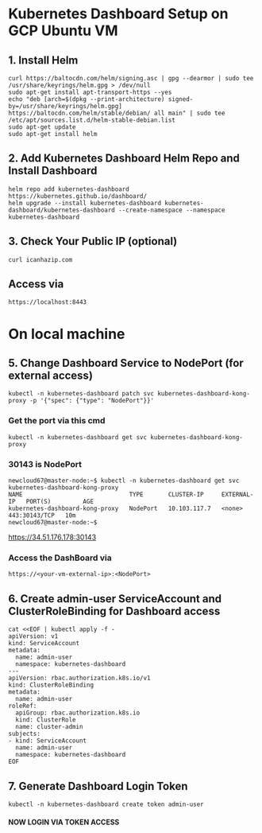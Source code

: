# Kubernetes Dashboard Setup on GCP Ubuntu VM

## 1. Install Helm

```
curl https://baltocdn.com/helm/signing.asc | gpg --dearmor | sudo tee /usr/share/keyrings/helm.gpg > /dev/null
sudo apt-get install apt-transport-https --yes
echo "deb [arch=$(dpkg --print-architecture) signed-by=/usr/share/keyrings/helm.gpg] https://baltocdn.com/helm/stable/debian/ all main" | sudo tee /etc/apt/sources.list.d/helm-stable-debian.list
sudo apt-get update
sudo apt-get install helm
```

## 2. Add Kubernetes Dashboard Helm Repo and Install Dashboard

```
helm repo add kubernetes-dashboard https://kubernetes.github.io/dashboard/
helm upgrade --install kubernetes-dashboard kubernetes-dashboard/kubernetes-dashboard --create-namespace --namespace kubernetes-dashboard
```

## 3. Check Your Public IP (optional)

```
curl icanhazip.com
```

## Access via 
```
https://localhost:8443
```

# On local machine 


## 5. Change Dashboard Service to NodePort (for external access)

```
kubectl -n kubernetes-dashboard patch svc kubernetes-dashboard-kong-proxy -p '{"spec": {"type": "NodePort"}}'

```

### Get the port via this cmd

```
kubectl -n kubernetes-dashboard get svc kubernetes-dashboard-kong-proxy
```

### 30143 is NodePort

```
newcloud67@master-node:~$ kubectl -n kubernetes-dashboard get svc kubernetes-dashboard-kong-proxy
NAME                              TYPE       CLUSTER-IP     EXTERNAL-IP   PORT(S)         AGE
kubernetes-dashboard-kong-proxy   NodePort   10.103.117.7   <none>        443:30143/TCP   10m
newcloud67@master-node:~$ 
```

https://34.51.176.178:30143
### Access the DashBoard via 

```
https://<your-vm-external-ip>:<NodePort>
```

## 6. Create admin-user ServiceAccount and ClusterRoleBinding for Dashboard access

```
cat <<EOF | kubectl apply -f -
apiVersion: v1
kind: ServiceAccount
metadata:
  name: admin-user
  namespace: kubernetes-dashboard
---
apiVersion: rbac.authorization.k8s.io/v1
kind: ClusterRoleBinding
metadata:
  name: admin-user
roleRef:
  apiGroup: rbac.authorization.k8s.io
  kind: ClusterRole
  name: cluster-admin
subjects:
- kind: ServiceAccount
  name: admin-user
  namespace: kubernetes-dashboard
EOF
```

## 7. Generate Dashboard Login Token

```
kubectl -n kubernetes-dashboard create token admin-user
```

#### NOW LOGIN VIA TOKEN ACCESS

